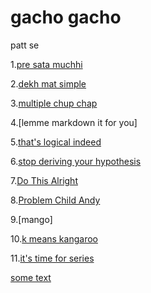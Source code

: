 # gacho gacho
patt se

1.[pre sata muchhi](https://colab.research.google.com/drive/1D8opYhTJCSX8luZbL_2g_E_e1XsdlZrl?usp=sharing)

2.[dekh mat simple](https://docs.google.com/document/d/13AGFSR2hmarj-e0vX3XrbcO2fisGG5BEC5ot9kkRidk/edit?usp=sharing "https://docs.google.com/document/d/13AGFSR2hmarj-e0vX3XrbcO2fisGG5BEC5ot9kkRidk/edit?usp=sharing")

3.[multiple chup chap](https://docs.google.com/document/d/1r0YlndG9RDVCWgii7pROnC2b0ELDSaLOGK7FEAsw9vk/edit?usp=sharing)

4.[lemme markdown it for you]

5.[that's logical indeed](https://docs.google.com/document/d/1EdigulymiE1mJE4KSMjvyvWoe2z-GqSuDhn2EZ30FHs/edit)

6.[stop deriving your hypothesis](https://docs.google.com/document/d/1wtzlZL6jz9YsPt8z8bNPsBd_GzEVwLfIqtONLoYePY4/edit)

7.[Do This Alright](https://docs.google.com/document/d/1hlqDafE7KOcQmYpXKM72k724CkYSCdzfU2KHmX8A6Oo/edit)

8.[Problem Child Andy](https://docs.google.com/document/d/1fNOBVa6cvNPMDUaKMZdTyOAJyIwJJwXvqC4WB1vsNTk/edit)

9.[mango]

10.[k means kangaroo](https://docs.google.com/document/d/1eJRg5Fz-EiPXoaVDtH5jAojIzsJH8hJWKhpezO3LjQU/edit)

11.[it's time for series](https://docs.google.com/document/d/1bj-FvOqUQTMfudTbjeQI3EkC23iEd53lMexQZU9LIbY/edit)


[some text](https://drive.google.com/drive/folders/1luyq3HXWZlOZevX6t6nKcrpfoHrDSWkD?usp=sharing)
